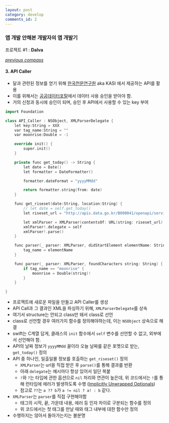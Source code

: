 ```yaml
---
layout: post
category: develop
comments_id: 2
---
```


### 앱 개발 안해본 개발자의 앱 개발기  
프로젝트 #1 : **Dalva**

*[previous compass](https://yongqyu.github.io/ios-dalva-1-5.html)*
#### 3. API Caller

* 달과 관련된 정보를 얻기 위해 [한국천문연구원](https://astro.kasi.re.kr/information/pageView/31) aka KASI 에서 제공하는 API를 활용
* 이를 위해서는 [공공데이터포탈](https://data.go.kr/index.do)에서 데이터 사용 승인을 받아야 함.
* 거의 신청과 동시에 승인이 되며, 승인 후 API에서 사용할 수 있는 key 부여

```cpp
import Foundation

class API_Caller : NSObject, XMLParserDelegate {
    let key:String = XXX
    var tag_name:String = ""
    var moonrise:Double = -1

    override init() {
        super.init()
    }

    private func get_today() -> String {
        let date = Date()
        let formatter = DateFormatter()

        formatter.dateFormat = "yyyyMMdd"

        return formatter.string(from: date)
    }

    func get_riseset(date:String, location:String) {
        // let date = self.get_today()
        let riseset_url = "http://apis.data.go.kr/B090041/openapi/service/RiseSetInfoService/getAreaRiseSetInfo?serviceKey=\(self.key)&locdate=\(date)&location=\(location)"

        let xmlParser = XMLParser(contentsOf: URL(string: riseset_url)!)
        xmlParser!.delegate = self
        xmlParser!.parse()
    }

    func parser(_ parser: XMLParser, didStartElement elementName: String, namespaceURI: String?, qualifiedName qName: String?, attributes attributeDict: [String : String] = [:]) {
        tag_name = elementName
    }

    func parser(_ parser: XMLParser, foundCharacters string: String) {
        if tag_name == "moonrise" {
            moonrise = Double(string)!
        }
    }

}
```
* 프로젝트에 새로운 파일을 만들고 API Caller를 생성
* API Call과 그 결과인 XML을 파싱하기 위해, ```XMLParserDelegate```를 상속
* 여기서 structure는 안되고 class만 돼서 class로 선언
* class로 선언할 경우 여러가지 함수를 정의해야하는데, 이는 ```NSObject``` 상속으로 해결
* swift는 C계열 답게, 클래스의 ```init``` 함수에서 ```self``` 변수를 선언할 수 없고, 외부에서 선언해야 함.
* API의 날짜 정보가 ```yyyyMMdd``` 꼴이라 오늘 날짜를 같은 포멧으로 받는, ```get_today()``` 정의
* API 중 하나인, 일출일몰 정보를 호출하는 ```get_riseset()``` 정의
  * ```XMLParser```는 url을 직접 받은 후 ```parse()```를 통해 결과를 반환
  * 아래 ```delegate```는 예시마다 항상 있어서 일단 복붙
  * ```!```와 ```?```는 타입에 관한 옵션으로 ```nil``` 처리와 연관이 높은데, 위 코드에서는 ```!```를 통해 런타임에 에러가 발생하도록 수행 ([Implicitly Unwrapped Optionals](https://cocoacasts.com/what-does-an-exclamation-mark-mean-in-swift))
  * 참고로  ```??```는 ```a ?? b```가 ```a != nil ? a! : b``` 같다.
* ```XMLParser```는 ```parser```를 직접 구현해야함
  * 태그의 시작, 끝, 가운데 내용, 에러 등 인자 차이로 구분되는 함수를 정의
  * 위 코드에서는 첫 태그를 만날 때와 태그 내부에 대한 함수만 정의
* 수행하지는 않아서 돌아가는지는 불분명
